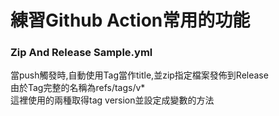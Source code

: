 # 練習Github Action常用的功能

### Zip And Release Sample.yml  
當push觸發時,自動使用Tag當作title,並zip指定檔案發佈到Release  
由於Tag完整的名稱為refs/tags/v*  
這裡使用的兩種取得tag version並設定成變數的方法
